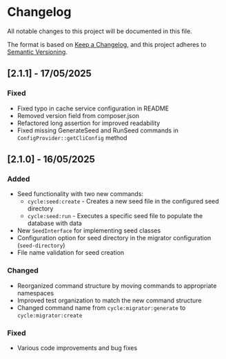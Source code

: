 # Changelog

All notable changes to this project will be documented in this file.

The format is based on [Keep a Changelog](https://keepachangelog.com/en/1.0.0/),
and this project adheres to [Semantic Versioning](https://semver.org/spec/v2.0.0.html).

## [2.1.1] - 17/05/2025

### Fixed
- Fixed typo in cache service configuration in README
- Removed version field from composer.json
- Refactored long assertion for improved readability
- Fixed missing GenerateSeed and RunSeed commands in `ConfigProvider::getCliConfig` method

## [2.1.0] - 16/05/2025

### Added
- Seed functionality with two new commands:
  - `cycle:seed:create` - Creates a new seed file in the configured seed directory
  - `cycle:seed:run` - Executes a specific seed file to populate the database with data
- New `SeedInterface` for implementing seed classes
- Configuration option for seed directory in the migrator configuration (`seed-directory`)
- File name validation for seed creation

### Changed
- Reorganized command structure by moving commands to appropriate namespaces
- Improved test organization to match the new command structure
- Changed command name from `cycle:migrator:generate` to `cycle:migrator:create`

### Fixed
- Various code improvements and bug fixes
